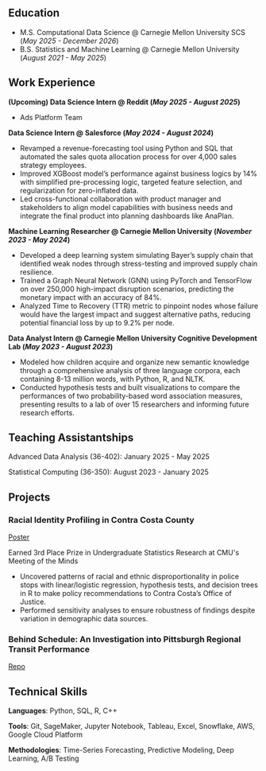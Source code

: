 ## Education							       		
- M.S. Computational Data Science	@ Carnegie Mellon University SCS (_May 2025 - December 2026_)
- B.S. Statistics and Machine Learning @ Carnegie Mellon University (_August 2021 - May 2025_)


## Work Experience


**(Upcoming) Data Science Intern @ Reddit (_May 2025 - August 2025_)**
- Ads Platform Team

**Data Science Intern @ Salesforce (_May 2024 - August 2024_)**
- Revamped a revenue-forecasting tool using Python and SQL that automated the sales quota allocation process for over 4,000 sales strategy employees. 
- Improved XGBoost model’s performance against business logics by 14% with simplified pre-processing logic, targeted feature selection, and regularization for zero-inflated data.
- Led cross-functional collaboration with product manager and stakeholders to align model capabilities with business needs and integrate the final product into planning dashboards like AnaPlan.


**Machine Learning Researcher @ Carnegie Mellon University (_November 2023 - May 2024_)**
- Developed a deep learning system simulating Bayer’s supply chain that identified weak nodes through stress-testing and improved supply chain resilience. 
- Trained a Graph Neural Network (GNN) using PyTorch and TensorFlow on over 250,000 high-impact disruption scenarios, predicting the monetary impact with an accuracy of 84%.  
- Analyzed Time to Recovery (TTR) metric to pinpoint nodes whose failure would have the largest impact and suggest alternative paths, reducing potential financial loss by up to 9.2% per node.


**Data Analyst Intern @ Carnegie Mellon University Cognitive Development Lab (_May 2023 - August 2023_)**
- Modeled how children acquire and organize new semantic knowledge through a comprehensive analysis of three language corpora, each containing 8-13 million words, with Python, R, and NLTK.
- Conducted hypothesis tests and built visualizations to compare the performances of two probability-based word association measures, presenting results to a lab of over 15 researchers and informing future research efforts.

## Teaching Assistantships 

Advanced Data Analysis (36-402): January 2025 - May 2025

Statistical Computing (36-350): August 2023 - January 2025 


## Projects
### Racial Identity Profiling in Contra Costa County
[Poster](https://www.stat.cmu.edu/capstoneresearch/spring2024/490files/poster2.pdf)

Earned 3rd Place Prize in Undergraduate Statistics Research at CMU's Meeting of the Minds

- Uncovered patterns of racial and ethnic disproportionality in police stops with linear/logistic regression, hypothesis tests, and decision trees in R to make policy recommendations to Contra Costa’s Office of Justice. 
- Performed sensitivity analyses to ensure robustness of findings despite variation in demographic data sources.

### Behind Schedule: An Investigation into Pittsburgh Regional Transit Performance 
[Repo](https://github.com/noelaniphillips/pittsburgh-bus-project/tree/main)




## Technical Skills

**Languages**: Python, SQL, R, C++

**Tools**: Git, SageMaker, Jupyter Notebook, Tableau, Excel, Snowflake, AWS, Google Cloud Platform

**Methodologies**: Time-Series Forecasting, Predictive Modeling, Deep Learning, A/B Testing




